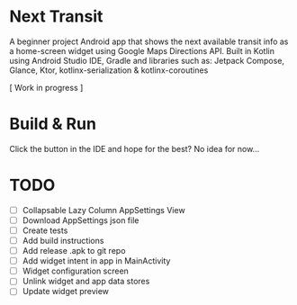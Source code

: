 # Next Transit
A beginner project Android app that shows the next available transit info as a home-screen widget using Google Maps Directions API.
Built in Kotlin using Android Studio IDE, Gradle and libraries such as: Jetpack Compose, Glance, Ktor, kotlinx-serialization & kotlinx-coroutines

[ Work in progress ]

# Build & Run
Click the button in the IDE and hope for the best? No idea for now...


# TODO
- [ ] Collapsable Lazy Column AppSettings View
- [ ] Download AppSettings json file
- [ ] Create tests
- [ ] Add build instructions
- [ ] Add release .apk to git repo
- [ ] Add widget intent in app in MainActivity
- [ ] Widget configuration screen
- [ ] Unlink widget and app data stores
- [ ] Update widget preview